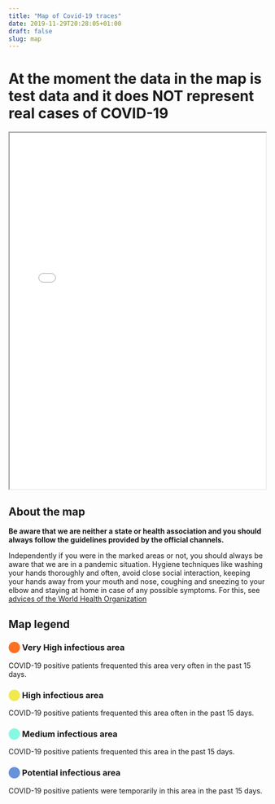```yaml
---
title: "Map of Covid-19 traces"
date: 2019-11-29T20:28:05+01:00
draft: false
slug: map
---
```


# At the moment the data in the map is test data and it does NOT represent real cases of COVID-19

<iframe src="heatmap.html" width="100%" height="700px"></iframe>


## About the map

**Be aware that we are neither a state or health association and you should always follow the guidelines provided by the official channels.**

Independently if you were in the marked areas or not, you should always be aware that we are in a pandemic situation. Hygiene techniques like washing your hands thoroughly and often, avoid close social interaction, keeping your hands away from your mouth and nose, coughing and sneezing to your elbow and staying at home in case of any possible symptoms. For this, see [advices of the World Health Organization](https://www.who.int/emergencies/diseases/novel-coronavirus-2019/advice-for-public)

## Map legend

### <span style="color:#fb7021">⬤</span> Very High infectious area

COVID-19 positive patients frequented this area very often in the past 15 days.

### <span style="color:#f0ea4b">⬤</span> High infectious area

COVID-19 positive patients frequented this area often in the past 15 days.

### <span style="color:#87f9e2">⬤</span> Medium infectious area

COVID-19 positive patients frequented this area in the past 15 days. 

### <span style="color:#6693d9">⬤</span> Potential infectious area

COVID-19 positive patients were temporarily in this area in the past 15 days.

